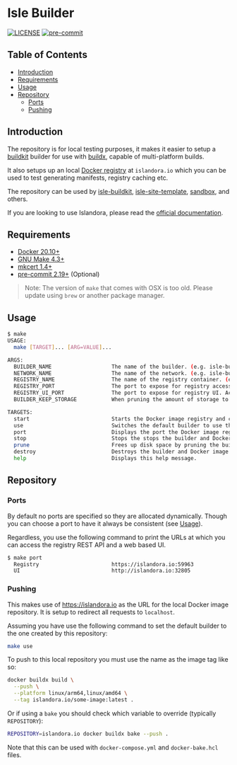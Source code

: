 # Isle Builder <!-- omit in toc -->

[![LICENSE](https://img.shields.io/badge/license-MIT-blue.svg?style=flat-square)](./LICENSE)
[![pre-commit](https://github.com/Islandora-Devops/isle-builder/actions/workflows/pre-commit.yaml/badge.svg?event=push)](https://github.com/Islandora-Devops/isle-builder/actions/workflows/pre-commit.yaml)

## Table of Contents <!-- omit in toc -->
- [Introduction](#introduction)
- [Requirements](#requirements)
- [Usage](#usage)
- [Repository](#repository)
  - [Ports](#ports)
  - [Pushing](#pushing)

## Introduction

The repository is for local testing purposes, it makes it easier to setup a
[buildkit] builder for use with [buildx], capable of multi-platform builds.

It also setups up an local [Docker registry] at `islandora.io` which you can be
used to test generating manifests, registry caching etc.

The repository can be used by [isle-buildkit], [isle-site-template], [sandbox],
and others.

If you are looking to use Islandora, please read the [official documentation].

## Requirements

- [Docker 20.10+](https://docs.docker.com/get-docker/)
- [GNU Make 4.3+](https://www.gnu.org/software/make/)
- [mkcert 1.4+](https://github.com/FiloSottile/mkcert)
- [pre-commit 2.19+](https://pre-commit.com/) (Optional)

> Note: The version of `make` that comes with OSX is too old. Please update
> using `brew` or another package manager.

## Usage

```bash
$ make
USAGE:
  make [TARGET]... [ARG=VALUE]...

ARGS:
  BUILDER_NAME                   The name of the builder. (e.g. isle-builder)
  NETWORK_NAME                   The name of the network. (e.g. isle-builder)
  REGISTRY_NAME                  The name of the registry container. (e.g. isle-builder-registry)
  REGISTRY_PORT                  The port to expose for registry access. Access via HTTPS. (e.g. 0, which will randomly assigned an open port)
  REGISTRY_UI_PORT               The port to expose for registry UI. Access via HTTP. (e.g. 0, which will randomly assigned an open port)
  BUILDER_KEEP_STORAGE           When pruning the amount of storage to keep. Set to '0' to remove all. (e.g. 10G)

TARGETS:
  start                          Starts the Docker image registry and creates the builder if it does not exist.
  use                            Switches the default builder to use the one created by the 'start' target.
  port                           Displays the port the Docker image registry is running on.
  stop                           Stops the stops the builder and Docker image registry.
  prune                          Frees up disk space by pruning the builder cache.
  destroy                        Destroys the builder and Docker image registry.
  help                           Displays this help message.
```

## Repository

### Ports

By default no ports are specified so they are allocated dynamically. Though you
can choose a port to have it always be consistent (see [Usage](#usage)).

Regardless, you use the following command to print the URLs at which you can
access the registry REST API and a web based UI.

```bash
$ make port
  Registry                       https://islandora.io:59963
  UI                             http://islandora.io:32805
```

### Pushing

This makes use of <https://islandora.io> as the URL for the local Docker image
repository. It is setup to redirect all requests to `localhost`.

Assuming you have use the following command to set the default builder to the
one created by this repository:

```bash
make use
```

To push to this local repository you must use the name as the image tag like so:

```bash
docker buildx build \
  --push \
  --platform linux/arm64,linux/amd64 \
  --tag islandora.io/some-image:latest .
```

Or if using a `bake` you should check which variable to override (typically
`REPOSITORY`):

```bash
REPOSITORY=islandora.io docker buildx bake --push .
```

Note that this can be used with `docker-compose.yml` and `docker-bake.hcl`
files.

[buildkit]: https://docs.docker.com/build/buildkit
[buildx]: https://docs.docker.com/engine/reference/commandline/buildx
[docker compose]: https://docs.docker.com/compose/reference
[Docker registry]: https://docs.docker.com/registry/
[isle-buildkit]: https://github.com/Islandora-Devops/isle-buildkit
[isle-site-template]: https://github.com/Islandora-Devops/isle-site-template
[official documentation]: https://islandora.github.io/documentation
[sandbox]: https://github.com/Islandora-Devops/sandbox
